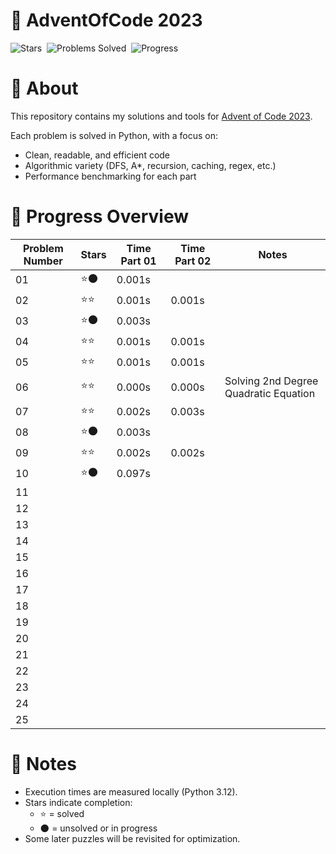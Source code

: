 
# 🎄 AdventOfCode 2023

![Stars](https://img.shields.io/badge/Stars-16%2F50-yellow) &nbsp;![Problems Solved](https://img.shields.io/badge/Problems-10%2F25-blue) &nbsp;![Progress](https://img.shields.io/badge/Progress-██████▓░░░░░░░░░░░░░_34%25-777777)

# 📖 About

This repository contains my solutions and tools for [Advent of Code 2023](https://adventofcode.com/2023).

Each problem is solved in Python, with a focus on:
- Clean, readable, and efficient code
- Algorithmic variety (DFS, A*, recursion, caching, regex, etc.)
- Performance benchmarking for each part

# 🧠 Progress Overview

| **Problem Number** | **Stars** | **Time Part 01** | **Time Part 02** | **Notes** |
|---|---|---|---|---|
| 01 | ⭐🌑 | 0.001s |  |  |
| 02 | ⭐⭐ | 0.001s | 0.001s |  |
| 03 | ⭐🌑 | 0.003s |  |  |
| 04 | ⭐⭐ | 0.001s | 0.001s |  |
| 05 | ⭐⭐ | 0.001s | 0.001s |  |
| 06 | ⭐⭐ | 0.000s | 0.000s | Solving 2nd Degree Quadratic Equation |
| 07 | ⭐⭐ | 0.002s | 0.003s |  |
| 08 | ⭐🌑 | 0.003s |  |  |
| 09 | ⭐⭐ | 0.002s | 0.002s |  |
| 10 | ⭐🌑 | 0.097s |  |  |
| 11 |  |  |  |  |
| 12 |  |  |  |  |
| 13 |  |  |  |  |
| 14 |  |  |  |  |
| 15 |  |  |  |  |
| 16 |  |  |  |  |
| 17 |  |  |  |  |
| 18 |  |  |  |  |
| 19 |  |  |  |  |
| 20 |  |  |  |  |
| 21 |  |  |  |  |
| 22 |  |  |  |  |
| 23 |  |  |  |  |
| 24 |  |  |  |  |
| 25 |  |  |  |  |

# 💬 Notes

- Execution times are measured locally (Python 3.12).
- Stars indicate completion:
    - ⭐ = solved
    - 🌑 = unsolved or in progress
- Some later puzzles will be revisited for optimization.
